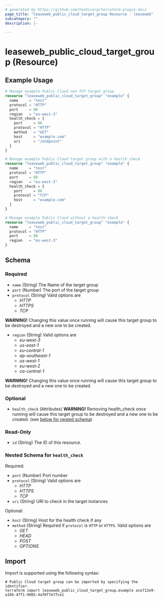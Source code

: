 ```yaml
---
# generated by https://github.com/hashicorp/terraform-plugin-docs
page_title: "leaseweb_public_cloud_target_group Resource - leaseweb"
subcategory: ""
description: |-
  
---
```


# leaseweb_public_cloud_target_group (Resource)



## Example Usage

```terraform
# Manage example Public Cloud non TCP target group
resource "leaseweb_public_cloud_target_group" "example" {
  name     = "test"
  protocol = "HTTP"
  port     = 80
  region   = "eu-west-3"
  health_check = {
    port     = 80
    protocol = "HTTP"
    method   = "GET"
    host     = "example.com"
    uri      = "/endpoint"
  }
}

# Manage example Public Cloud target group with a health check
resource "leaseweb_public_cloud_target_group" "example" {
  name     = "test"
  protocol = "HTTP"
  port     = 80
  region   = "eu-west-3"
  health_check = {
    port     = 80
    protocol = "TCP"
    host     = "example.com"
  }
}

# Manage example Public Cloud without a health check
resource "leaseweb_public_cloud_target_group" "example" {
  name     = "test"
  protocol = "HTTP"
  port     = 80
  region   = "eu-west-3"
}
```

<!-- schema generated by tfplugindocs -->
## Schema

### Required

- `name` (String) The Name of the target group
- `port` (Number) The port of the target group
- `protocol` (String) Valid options are 
  - *HTTP*
  - *HTTPS*
  - *TCP*

**WARNING!** Changing this value once running will cause this target group to be destroyed and a new one to be created.
- `region` (String) Valid options are 
  - *eu-west-3*
  - *us-east-1*
  - *eu-central-1*
  - *ap-southeast-1*
  - *us-west-1*
  - *eu-west-2*
  - *ca-central-1*

**WARNING!** Changing this value once running will cause this target group to be destroyed and a new one to be created.

### Optional

- `health_check` (Attributes) **WARNING!** Removing health_check once running will cause this target group to be destroyed and a new one to be created. (see [below for nested schema](#nestedatt--health_check))

### Read-Only

- `id` (String) The ID of this resource.

<a id="nestedatt--health_check"></a>
### Nested Schema for `health_check`

Required:

- `port` (Number) Port number
- `protocol` (String) Valid options are 
  - *HTTP*
  - *HTTPS*
  - *TCP*
- `uri` (String) URI to check in the target instances

Optional:

- `host` (String) Host for the health check if any
- `method` (String) Required if `protocol` is `HTTP` or `HTTPS`. Valid options are 
  - *GET*
  - *HEAD*
  - *POST*
  - *OPTIONS*

## Import

Import is supported using the following syntax:

```shell
# Public Cloud target group can be imported by specifying the identifier.
terraform import leaseweb_public_cloud_target_group.example ace712e9-a166-47f1-9065-4af0f7e7fce1
```
